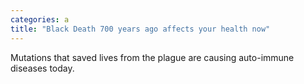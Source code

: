 ```yaml
---
categories: a
title: "Black Death 700 years ago affects your health now"
---
```

Mutations that saved lives from the plague are causing auto-immune diseases today.